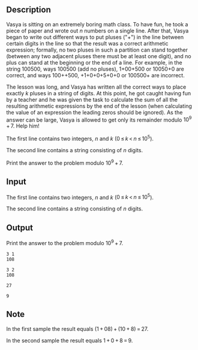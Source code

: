 ## Description

<div><p>Vasya is sitting on an extremely boring math class. To have fun, he took a piece of paper and wrote out <span class="tex-span"><i>n</i></span> numbers on a single line. After that, Vasya began to write out different ways to put pluses ("<span class="tex-font-style-tt">+</span>") in the line between certain digits in the line so that the result was a correct arithmetic expression; formally, no two pluses in such a partition can stand together (between any two adjacent pluses there must be at least one digit), and no plus can stand at the beginning or the end of a line. For example, in the string <span class="tex-font-style-tt">100500</span>, ways <span class="tex-font-style-tt">100500</span> (add no pluses), <span class="tex-font-style-tt">1+00+500</span> or <span class="tex-font-style-tt">10050+0</span> are correct, and ways <span class="tex-font-style-tt">100++500</span>, <span class="tex-font-style-tt">+1+0+0+5+0+0</span> or <span class="tex-font-style-tt">100500+</span> are incorrect.</p><p>The lesson was long, and Vasya has written all the correct ways to place exactly <span class="tex-span"><i>k</i></span> pluses in a string of digits. At this point, he got caught having fun by a teacher and he was given the task to calculate the sum of all the resulting arithmetic expressions by the end of the lesson (when calculating the value of an expression the leading zeros should be ignored). As the answer can be large, Vasya is allowed to get only its remainder modulo <span class="tex-span">10<sup class="upper-index">9</sup> + 7</span>. Help him!</p></div><div class="input-specification"><p>The first line contains two integers, <span class="tex-span"><i>n</i></span> and <span class="tex-span"><i>k</i></span> (<span class="tex-span">0 ≤ <i>k</i> &lt; <i>n</i> ≤ 10<sup class="upper-index">5</sup></span>).</p><p>The second line contains a string consisting of <span class="tex-span"><i>n</i></span> digits.</p></div><div class="output-specification"><p>Print the answer to the problem modulo <span class="tex-span">10<sup class="upper-index">9</sup> + 7</span>.</p></div>

## Input

<p>The first line contains two integers, <span class="tex-span"><i>n</i></span> and <span class="tex-span"><i>k</i></span> (<span class="tex-span">0 ≤ <i>k</i> &lt; <i>n</i> ≤ 10<sup class="upper-index">5</sup></span>).</p><p>The second line contains a string consisting of <span class="tex-span"><i>n</i></span> digits.</p>

## Output

<p>Print the answer to the problem modulo <span class="tex-span">10<sup class="upper-index">9</sup> + 7</span>.</p>





```input1
3 1
108

```




```input2
3 2
108

```




```output1
27
```




```output2
9
```



## Note

<p>In the first sample the result equals <span class="tex-span">(1 + 08) + (10 + 8) = 27</span>.</p><p>In the second sample the result equals <span class="tex-span">1 + 0 + 8 = 9</span>.</p>
